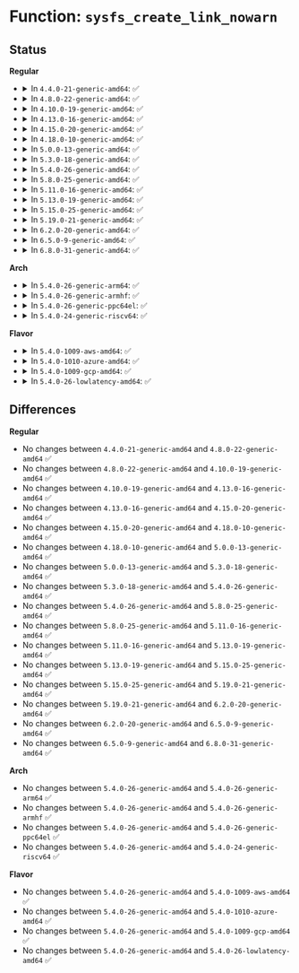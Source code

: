 # Function: <code>sysfs_create_link_nowarn</code>

## Status
<b>Regular</b>
<ul>
<li>
<details>
<summary>In <code>4.4.0-21-generic-amd64</code>: ✅</summary>

```c
int sysfs_create_link_nowarn(struct kobject * kobj, struct kobject * target, const char * name)
```

```json
{
  "name": "sysfs_create_link_nowarn",
  "collision_type": "Unique Global",
  "inline_type": "No",
  "funcs": [
    {
      "addr": 18446744071581520064,
      "name": "sysfs_create_link_nowarn",
      "external": true,
      "loc": "fs/sysfs/symlink.c:105",
      "file": "fs/sysfs/symlink.c",
      "inline": "seen, unknown",
      "caller_inline": [],
      "caller_func": [
        "drivers/regulator/core.c:create_regulator",
        "drivers/iommu/iommu.c:iommu_group_add_device",
        "drivers/iommu/iommu-sysfs.c:iommu_device_link"
      ]
    }
  ],
  "symbols": [
    {
      "addr": 18446744071581520064,
      "name": "sysfs_create_link_nowarn",
      "section": ".text",
      "bind": "STB_GLOBAL",
      "size": 51
    }
  ]
}
```
</details>
</li>
<li>
<details>
<summary>In <code>4.8.0-22-generic-amd64</code>: ✅</summary>

```c
int sysfs_create_link_nowarn(struct kobject * kobj, struct kobject * target, const char * name)
```

```json
{
  "name": "sysfs_create_link_nowarn",
  "collision_type": "Unique Global",
  "inline_type": "No",
  "funcs": [
    {
      "addr": 18446744071581706048,
      "name": "sysfs_create_link_nowarn",
      "external": true,
      "loc": "fs/sysfs/symlink.c:105",
      "file": "fs/sysfs/symlink.c",
      "inline": "seen, unknown",
      "caller_inline": [],
      "caller_func": [
        "drivers/regulator/core.c:create_regulator",
        "drivers/iommu/iommu.c:iommu_group_add_device",
        "drivers/iommu/iommu-sysfs.c:iommu_device_link"
      ]
    }
  ],
  "symbols": [
    {
      "addr": 18446744071581706048,
      "name": "sysfs_create_link_nowarn",
      "section": ".text",
      "bind": "STB_GLOBAL",
      "size": 51
    }
  ]
}
```
</details>
</li>
<li>
<details>
<summary>In <code>4.10.0-19-generic-amd64</code>: ✅</summary>

```c
int sysfs_create_link_nowarn(struct kobject * kobj, struct kobject * target, const char * name)
```

```json
{
  "name": "sysfs_create_link_nowarn",
  "collision_type": "Unique Global",
  "inline_type": "No",
  "funcs": [
    {
      "addr": 18446744071581793904,
      "name": "sysfs_create_link_nowarn",
      "external": true,
      "loc": "fs/sysfs/symlink.c:105",
      "file": "fs/sysfs/symlink.c",
      "inline": "seen, unknown",
      "caller_inline": [],
      "caller_func": [
        "drivers/regulator/core.c:create_regulator",
        "drivers/iommu/iommu.c:iommu_group_add_device",
        "drivers/iommu/iommu-sysfs.c:iommu_device_link"
      ]
    }
  ],
  "symbols": [
    {
      "addr": 18446744071581793904,
      "name": "sysfs_create_link_nowarn",
      "section": ".text",
      "bind": "STB_GLOBAL",
      "size": 51
    }
  ]
}
```
</details>
</li>
<li>
<details>
<summary>In <code>4.13.0-16-generic-amd64</code>: ✅</summary>

```c
int sysfs_create_link_nowarn(struct kobject * kobj, struct kobject * target, const char * name)
```

```json
{
  "name": "sysfs_create_link_nowarn",
  "collision_type": "Unique Global",
  "inline_type": "No",
  "funcs": [
    {
      "addr": 18446744071581848912,
      "name": "sysfs_create_link_nowarn",
      "external": true,
      "loc": "fs/sysfs/symlink.c:105",
      "file": "fs/sysfs/symlink.c",
      "inline": "seen, unknown",
      "caller_inline": [],
      "caller_func": [
        "drivers/regulator/core.c:create_regulator",
        "drivers/iommu/iommu.c:iommu_group_add_device",
        "drivers/iommu/iommu-sysfs.c:iommu_device_link"
      ]
    }
  ],
  "symbols": [
    {
      "addr": 18446744071581848912,
      "name": "sysfs_create_link_nowarn",
      "section": ".text",
      "bind": "STB_GLOBAL",
      "size": 51
    }
  ]
}
```
</details>
</li>
<li>
<details>
<summary>In <code>4.15.0-20-generic-amd64</code>: ✅</summary>

```c
int sysfs_create_link_nowarn(struct kobject * kobj, struct kobject * target, const char * name)
```

```json
{
  "name": "sysfs_create_link_nowarn",
  "collision_type": "Unique Global",
  "inline_type": "No",
  "funcs": [
    {
      "addr": 18446744071581998688,
      "name": "sysfs_create_link_nowarn",
      "external": true,
      "loc": "fs/sysfs/symlink.c:105",
      "file": "fs/sysfs/symlink.c",
      "inline": "seen, unknown",
      "caller_inline": [],
      "caller_func": [
        "drivers/regulator/core.c:create_regulator",
        "drivers/iommu/iommu.c:iommu_group_add_device",
        "drivers/iommu/iommu-sysfs.c:iommu_device_link",
        "drivers/net/phy/phy_device.c:phy_attach_direct"
      ]
    }
  ],
  "symbols": [
    {
      "addr": 18446744071581998688,
      "name": "sysfs_create_link_nowarn",
      "section": ".text",
      "bind": "STB_GLOBAL",
      "size": 51
    }
  ]
}
```
</details>
</li>
<li>
<details>
<summary>In <code>4.18.0-10-generic-amd64</code>: ✅</summary>

```c
int sysfs_create_link_nowarn(struct kobject * kobj, struct kobject * target, const char * name)
```

```json
{
  "name": "sysfs_create_link_nowarn",
  "collision_type": "Unique Global",
  "inline_type": "No",
  "funcs": [
    {
      "addr": 18446744071582186768,
      "name": "sysfs_create_link_nowarn",
      "external": true,
      "loc": "fs/sysfs/symlink.c:104",
      "file": "fs/sysfs/symlink.c",
      "inline": "seen, unknown",
      "caller_inline": [],
      "caller_func": [
        "drivers/regulator/core.c:create_regulator",
        "drivers/iommu/iommu.c:iommu_group_add_device",
        "drivers/iommu/iommu-sysfs.c:iommu_device_link",
        "drivers/net/phy/phy_device.c:phy_attach_direct"
      ]
    }
  ],
  "symbols": [
    {
      "addr": 18446744071582186768,
      "name": "sysfs_create_link_nowarn",
      "section": ".text",
      "bind": "STB_GLOBAL",
      "size": 51
    }
  ]
}
```
</details>
</li>
<li>
<details>
<summary>In <code>5.0.0-13-generic-amd64</code>: ✅</summary>

```c
int sysfs_create_link_nowarn(struct kobject * kobj, struct kobject * target, const char * name)
```

```json
{
  "name": "sysfs_create_link_nowarn",
  "collision_type": "Unique Global",
  "inline_type": "No",
  "funcs": [
    {
      "addr": 18446744071582281904,
      "name": "sysfs_create_link_nowarn",
      "external": true,
      "loc": "fs/sysfs/symlink.c:105",
      "file": "fs/sysfs/symlink.c",
      "inline": "seen, unknown",
      "caller_inline": [],
      "caller_func": [
        "drivers/regulator/core.c:create_regulator",
        "drivers/iommu/iommu.c:iommu_group_add_device",
        "drivers/iommu/iommu-sysfs.c:iommu_device_link",
        "drivers/base/node.c:register_mem_sect_under_node",
        "drivers/base/node.c:register_mem_sect_under_node",
        "drivers/net/phy/phy_device.c:phy_attach_direct"
      ]
    }
  ],
  "symbols": [
    {
      "addr": 18446744071582281904,
      "name": "sysfs_create_link_nowarn",
      "section": ".text",
      "bind": "STB_GLOBAL",
      "size": 51
    }
  ]
}
```
</details>
</li>
<li>
<details>
<summary>In <code>5.3.0-18-generic-amd64</code>: ✅</summary>

```c
int sysfs_create_link_nowarn(struct kobject * kobj, struct kobject * target, const char * name)
```

```json
{
  "name": "sysfs_create_link_nowarn",
  "collision_type": "Unique Global",
  "inline_type": "No",
  "funcs": [
    {
      "addr": 18446744071582446576,
      "name": "sysfs_create_link_nowarn",
      "external": true,
      "loc": "fs/sysfs/symlink.c:105",
      "file": "fs/sysfs/symlink.c",
      "inline": "seen, unknown",
      "caller_inline": [],
      "caller_func": [
        "drivers/regulator/core.c:create_regulator",
        "drivers/iommu/iommu.c:iommu_group_add_device",
        "drivers/iommu/iommu-sysfs.c:iommu_device_link",
        "drivers/base/node.c:register_mem_sect_under_node",
        "drivers/base/node.c:register_mem_sect_under_node",
        "drivers/net/phy/phy_device.c:phy_attach_direct"
      ]
    }
  ],
  "symbols": [
    {
      "addr": 18446744071582446576,
      "name": "sysfs_create_link_nowarn",
      "section": ".text",
      "bind": "STB_GLOBAL",
      "size": 51
    }
  ]
}
```
</details>
</li>
<li>
<details>
<summary>In <code>5.4.0-26-generic-amd64</code>: ✅</summary>

```c
int sysfs_create_link_nowarn(struct kobject * kobj, struct kobject * target, const char * name)
```

```json
{
  "name": "sysfs_create_link_nowarn",
  "collision_type": "Unique Global",
  "inline_type": "No",
  "funcs": [
    {
      "addr": 18446744071582545776,
      "name": "sysfs_create_link_nowarn",
      "external": true,
      "loc": "fs/sysfs/symlink.c:105",
      "file": "fs/sysfs/symlink.c",
      "inline": "seen, unknown",
      "caller_inline": [],
      "caller_func": [
        "drivers/regulator/core.c:create_regulator",
        "drivers/iommu/iommu.c:iommu_group_add_device",
        "drivers/iommu/iommu-sysfs.c:iommu_device_link",
        "drivers/base/node.c:register_mem_sect_under_node",
        "drivers/base/node.c:register_mem_sect_under_node",
        "drivers/net/phy/phy_device.c:phy_attach_direct"
      ]
    }
  ],
  "symbols": [
    {
      "addr": 18446744071582545776,
      "name": "sysfs_create_link_nowarn",
      "section": ".text",
      "bind": "STB_GLOBAL",
      "size": 51
    }
  ]
}
```
</details>
</li>
<li>
<details>
<summary>In <code>5.8.0-25-generic-amd64</code>: ✅</summary>

```c
int sysfs_create_link_nowarn(struct kobject * kobj, struct kobject * target, const char * name)
```

```json
{
  "name": "sysfs_create_link_nowarn",
  "collision_type": "Unique Global",
  "inline_type": "No",
  "funcs": [
    {
      "addr": 18446744071582852160,
      "name": "sysfs_create_link_nowarn",
      "external": true,
      "loc": "fs/sysfs/symlink.c:105",
      "file": "fs/sysfs/symlink.c",
      "inline": "seen, unknown",
      "caller_inline": [],
      "caller_func": [
        "drivers/regulator/core.c:create_regulator",
        "drivers/iommu/iommu.c:iommu_group_add_device",
        "drivers/iommu/iommu-sysfs.c:iommu_device_link",
        "drivers/base/node.c:register_mem_block_under_node_hotplug",
        "drivers/base/node.c:register_mem_block_under_node_hotplug",
        "drivers/base/node.c:register_mem_block_under_node_early",
        "drivers/base/node.c:register_mem_block_under_node_early",
        "drivers/net/phy/phy_device.c:phy_attach_direct"
      ]
    }
  ],
  "symbols": [
    {
      "addr": 18446744071582852160,
      "name": "sysfs_create_link_nowarn",
      "section": ".text",
      "bind": "STB_GLOBAL",
      "size": 47
    }
  ]
}
```
</details>
</li>
<li>
<details>
<summary>In <code>5.11.0-16-generic-amd64</code>: ✅</summary>

```c
int sysfs_create_link_nowarn(struct kobject * kobj, struct kobject * target, const char * name)
```

```json
{
  "name": "sysfs_create_link_nowarn",
  "collision_type": "Unique Global",
  "inline_type": "No",
  "funcs": [
    {
      "addr": 18446744071582925152,
      "name": "sysfs_create_link_nowarn",
      "external": true,
      "loc": "fs/sysfs/symlink.c:105",
      "file": "fs/sysfs/symlink.c",
      "inline": "seen, unknown",
      "caller_inline": [],
      "caller_func": [
        "drivers/regulator/core.c:create_regulator",
        "drivers/iommu/iommu.c:iommu_group_add_device",
        "drivers/iommu/iommu-sysfs.c:iommu_device_link",
        "drivers/base/node.c:do_register_memory_block_under_node",
        "drivers/base/node.c:do_register_memory_block_under_node",
        "drivers/net/phy/phy_device.c:phy_attach_direct"
      ]
    }
  ],
  "symbols": [
    {
      "addr": 18446744071582925152,
      "name": "sysfs_create_link_nowarn",
      "section": ".text",
      "bind": "STB_GLOBAL",
      "size": 47
    }
  ]
}
```
</details>
</li>
<li>
<details>
<summary>In <code>5.13.0-19-generic-amd64</code>: ✅</summary>

```c
int sysfs_create_link_nowarn(struct kobject * kobj, struct kobject * target, const char * name)
```

```json
{
  "name": "sysfs_create_link_nowarn",
  "collision_type": "Unique Global",
  "inline_type": "No",
  "funcs": [
    {
      "addr": 18446744071582952800,
      "name": "sysfs_create_link_nowarn",
      "external": true,
      "loc": "fs/sysfs/symlink.c:105",
      "file": "fs/sysfs/symlink.c",
      "inline": "seen, unknown",
      "caller_inline": [],
      "caller_func": [
        "drivers/regulator/core.c:create_regulator",
        "drivers/iommu/iommu.c:iommu_group_add_device",
        "drivers/iommu/iommu-sysfs.c:iommu_device_link",
        "drivers/base/node.c:do_register_memory_block_under_node",
        "drivers/base/node.c:do_register_memory_block_under_node",
        "drivers/net/phy/phy_device.c:phy_attach_direct"
      ]
    }
  ],
  "symbols": [
    {
      "addr": 18446744071582952800,
      "name": "sysfs_create_link_nowarn",
      "section": ".text",
      "bind": "STB_GLOBAL",
      "size": 47
    }
  ]
}
```
</details>
</li>
<li>
<details>
<summary>In <code>5.15.0-25-generic-amd64</code>: ✅</summary>

```c
int sysfs_create_link_nowarn(struct kobject * kobj, struct kobject * target, const char * name)
```

```json
{
  "name": "sysfs_create_link_nowarn",
  "collision_type": "Unique Global",
  "inline_type": "No",
  "funcs": [
    {
      "addr": 18446744071583288032,
      "name": "sysfs_create_link_nowarn",
      "external": true,
      "loc": "fs/sysfs/symlink.c:105",
      "file": "fs/sysfs/symlink.c",
      "inline": "seen, unknown",
      "caller_inline": [],
      "caller_func": [
        "drivers/regulator/core.c:create_regulator",
        "drivers/iommu/iommu.c:iommu_group_add_device",
        "drivers/iommu/iommu-sysfs.c:iommu_device_link",
        "drivers/base/node.c:do_register_memory_block_under_node",
        "drivers/base/node.c:do_register_memory_block_under_node",
        "drivers/net/phy/phy_device.c:phy_attach_direct"
      ]
    }
  ],
  "symbols": [
    {
      "addr": 18446744071583288032,
      "name": "sysfs_create_link_nowarn",
      "section": ".text",
      "bind": "STB_GLOBAL",
      "size": 47
    }
  ]
}
```
</details>
</li>
<li>
<details>
<summary>In <code>5.19.0-21-generic-amd64</code>: ✅</summary>

```c
int sysfs_create_link_nowarn(struct kobject * kobj, struct kobject * target, const char * name)
```

```json
{
  "name": "sysfs_create_link_nowarn",
  "collision_type": "Unique Global",
  "inline_type": "No",
  "funcs": [
    {
      "addr": 18446744071583793744,
      "name": "sysfs_create_link_nowarn",
      "external": true,
      "loc": "fs/sysfs/symlink.c:105",
      "file": "fs/sysfs/symlink.c",
      "inline": "seen, unknown",
      "caller_inline": [],
      "caller_func": [
        "drivers/regulator/core.c:create_regulator",
        "drivers/iommu/iommu.c:iommu_group_add_device",
        "drivers/iommu/iommu-sysfs.c:iommu_device_link",
        "drivers/base/node.c:do_register_memory_block_under_node",
        "drivers/base/node.c:do_register_memory_block_under_node",
        "drivers/net/phy/phy_device.c:phy_attach_direct"
      ]
    }
  ],
  "symbols": [
    {
      "addr": 18446744071583793744,
      "name": "sysfs_create_link_nowarn",
      "section": ".text",
      "bind": "STB_GLOBAL",
      "size": 71
    }
  ]
}
```
</details>
</li>
<li>
<details>
<summary>In <code>6.2.0-20-generic-amd64</code>: ✅</summary>

```c
int sysfs_create_link_nowarn(struct kobject * kobj, struct kobject * target, const char * name)
```

```json
{
  "name": "sysfs_create_link_nowarn",
  "collision_type": "Unique Global",
  "inline_type": "No",
  "funcs": [
    {
      "addr": 18446744071584413696,
      "name": "sysfs_create_link_nowarn",
      "external": true,
      "loc": "fs/sysfs/symlink.c:105",
      "file": "fs/sysfs/symlink.c",
      "inline": "seen, unknown",
      "caller_inline": [],
      "caller_func": [
        "drivers/regulator/core.c:create_regulator",
        "drivers/iommu/iommu.c:iommu_group_add_device",
        "drivers/iommu/iommu-sysfs.c:iommu_device_link",
        "drivers/base/node.c:do_register_memory_block_under_node",
        "drivers/base/node.c:do_register_memory_block_under_node",
        "drivers/net/phy/phy_device.c:phy_attach_direct"
      ]
    }
  ],
  "symbols": [
    {
      "addr": 18446744071584413696,
      "name": "sysfs_create_link_nowarn",
      "section": ".text",
      "bind": "STB_GLOBAL",
      "size": 71
    }
  ]
}
```
</details>
</li>
<li>
<details>
<summary>In <code>6.5.0-9-generic-amd64</code>: ✅</summary>

```c
int sysfs_create_link_nowarn(struct kobject * kobj, struct kobject * target, const char * name)
```

```json
{
  "name": "sysfs_create_link_nowarn",
  "collision_type": "Unique Global",
  "inline_type": "No",
  "funcs": [
    {
      "addr": 18446744071584642256,
      "name": "sysfs_create_link_nowarn",
      "external": true,
      "loc": "fs/sysfs/symlink.c:105",
      "file": "fs/sysfs/symlink.c",
      "inline": "seen, unknown",
      "caller_inline": [],
      "caller_func": [
        "drivers/regulator/core.c:create_regulator",
        "drivers/iommu/iommu.c:iommu_group_add_device",
        "drivers/iommu/iommu-sysfs.c:iommu_device_link",
        "drivers/base/node.c:do_register_memory_block_under_node",
        "drivers/base/node.c:do_register_memory_block_under_node",
        "drivers/net/phy/phy_device.c:phy_attach_direct"
      ]
    }
  ],
  "symbols": [
    {
      "addr": 18446744071584642256,
      "name": "sysfs_create_link_nowarn",
      "section": ".text",
      "bind": "STB_GLOBAL",
      "size": 71
    }
  ]
}
```
</details>
</li>
<li>
<details>
<summary>In <code>6.8.0-31-generic-amd64</code>: ✅</summary>

```c
int sysfs_create_link_nowarn(struct kobject * kobj, struct kobject * target, const char * name)
```

```json
{
  "name": "sysfs_create_link_nowarn",
  "collision_type": "Unique Global",
  "inline_type": "No",
  "funcs": [
    {
      "addr": 18446744071584874592,
      "name": "sysfs_create_link_nowarn",
      "external": true,
      "loc": "fs/sysfs/symlink.c:105",
      "file": "fs/sysfs/symlink.c",
      "inline": "seen, unknown",
      "caller_inline": [],
      "caller_func": [
        "drivers/regulator/core.c:create_regulator",
        "drivers/iommu/iommu.c:iommu_group_alloc_device",
        "drivers/iommu/iommu-sysfs.c:iommu_device_link",
        "drivers/base/node.c:do_register_memory_block_under_node",
        "drivers/base/node.c:do_register_memory_block_under_node",
        "drivers/net/phy/phy_device.c:phy_attach_direct"
      ]
    }
  ],
  "symbols": [
    {
      "addr": 18446744071584874592,
      "name": "sysfs_create_link_nowarn",
      "section": ".text",
      "bind": "STB_GLOBAL",
      "size": 71
    }
  ]
}
```
</details>
</li>
</ul>
<b>Arch</b>
<ul>
<li>
<details>
<summary>In <code>5.4.0-26-generic-arm64</code>: ✅</summary>

```c
int sysfs_create_link_nowarn(struct kobject * kobj, struct kobject * target, const char * name)
```

```json
{
  "name": "sysfs_create_link_nowarn",
  "collision_type": "Unique Global",
  "inline_type": "No",
  "funcs": [
    {
      "addr": 18446603336494184264,
      "name": "sysfs_create_link_nowarn",
      "external": true,
      "loc": "fs/sysfs/symlink.c:105",
      "file": "fs/sysfs/symlink.c",
      "inline": "seen, unknown",
      "caller_inline": [],
      "caller_func": [
        "drivers/regulator/core.c:create_regulator",
        "drivers/iommu/iommu.c:iommu_group_add_device",
        "drivers/iommu/iommu-sysfs.c:iommu_device_link",
        "drivers/base/node.c:register_mem_sect_under_node",
        "drivers/base/node.c:register_mem_sect_under_node",
        "drivers/net/phy/phy_device.c:phy_attach_direct"
      ]
    }
  ],
  "symbols": [
    {
      "addr": 18446603336494184264,
      "name": "sysfs_create_link_nowarn",
      "section": ".text",
      "bind": "STB_GLOBAL",
      "size": 100
    }
  ]
}
```
</details>
</li>
<li>
<details>
<summary>In <code>5.4.0-26-generic-armhf</code>: ✅</summary>

```c
int sysfs_create_link_nowarn(struct kobject * kobj, struct kobject * target, const char * name)
```

```json
{
  "name": "sysfs_create_link_nowarn",
  "collision_type": "Unique Global",
  "inline_type": "No",
  "funcs": [
    {
      "addr": 3227620624,
      "name": "sysfs_create_link_nowarn",
      "external": true,
      "loc": "fs/sysfs/symlink.c:105",
      "file": "fs/sysfs/symlink.c",
      "inline": "seen, unknown",
      "caller_inline": [],
      "caller_func": [
        "drivers/regulator/core.c:create_regulator",
        "drivers/iommu/iommu.c:iommu_group_add_device",
        "drivers/iommu/iommu-sysfs.c:iommu_device_link",
        "drivers/net/phy/phy_device.c:phy_attach_direct"
      ]
    }
  ],
  "symbols": [
    {
      "addr": 3227620624,
      "name": "sysfs_create_link_nowarn",
      "section": ".text",
      "bind": "STB_GLOBAL",
      "size": 68
    }
  ]
}
```
</details>
</li>
<li>
<details>
<summary>In <code>5.4.0-26-generic-ppc64el</code>: ✅</summary>

```c
int sysfs_create_link_nowarn(struct kobject * kobj, struct kobject * target, const char * name)
```

```json
{
  "name": "sysfs_create_link_nowarn",
  "collision_type": "Unique Global",
  "inline_type": "No",
  "funcs": [
    {
      "addr": 13835058055287872544,
      "name": "sysfs_create_link_nowarn",
      "external": true,
      "loc": "fs/sysfs/symlink.c:105",
      "file": "fs/sysfs/symlink.c",
      "inline": "seen, unknown",
      "caller_inline": [],
      "caller_func": [
        "drivers/regulator/core.c:create_regulator",
        "drivers/iommu/iommu.c:iommu_group_add_device",
        "drivers/iommu/iommu-sysfs.c:iommu_device_link",
        "drivers/base/node.c:register_mem_sect_under_node",
        "drivers/base/node.c:register_mem_sect_under_node",
        "drivers/net/phy/phy_device.c:phy_attach_direct"
      ]
    }
  ],
  "symbols": [
    {
      "addr": 13835058055287872544,
      "name": "sysfs_create_link_nowarn",
      "section": ".text",
      "bind": "STB_GLOBAL",
      "size": 72
    }
  ]
}
```
</details>
</li>
<li>
<details>
<summary>In <code>5.4.0-24-generic-riscv64</code>: ✅</summary>

```c
int sysfs_create_link_nowarn(struct kobject * kobj, struct kobject * target, const char * name)
```

```json
{
  "name": "sysfs_create_link_nowarn",
  "collision_type": "Unique Global",
  "inline_type": "No",
  "funcs": [
    {
      "addr": 18446743936273648460,
      "name": "sysfs_create_link_nowarn",
      "external": true,
      "loc": "fs/sysfs/symlink.c:105",
      "file": "fs/sysfs/symlink.c",
      "inline": "seen, unknown",
      "caller_inline": [],
      "caller_func": [
        "drivers/regulator/core.c:create_regulator",
        "drivers/net/phy/phy_device.c:phy_attach_direct"
      ]
    }
  ],
  "symbols": [
    {
      "addr": 18446743936273648460,
      "name": "sysfs_create_link_nowarn",
      "section": ".text",
      "bind": "STB_GLOBAL",
      "size": 80
    }
  ]
}
```
</details>
</li>
</ul>
<b>Flavor</b>
<ul>
<li>
<details>
<summary>In <code>5.4.0-1009-aws-amd64</code>: ✅</summary>

```c
int sysfs_create_link_nowarn(struct kobject * kobj, struct kobject * target, const char * name)
```

```json
{
  "name": "sysfs_create_link_nowarn",
  "collision_type": "Unique Global",
  "inline_type": "No",
  "funcs": [
    {
      "addr": 18446744071582514512,
      "name": "sysfs_create_link_nowarn",
      "external": true,
      "loc": "fs/sysfs/symlink.c:105",
      "file": "fs/sysfs/symlink.c",
      "inline": "seen, unknown",
      "caller_inline": [],
      "caller_func": [
        "drivers/regulator/core.c:create_regulator",
        "drivers/iommu/iommu.c:iommu_group_add_device",
        "drivers/iommu/iommu-sysfs.c:iommu_device_link",
        "drivers/base/node.c:register_mem_sect_under_node",
        "drivers/base/node.c:register_mem_sect_under_node",
        "drivers/net/phy/phy_device.c:phy_attach_direct"
      ]
    }
  ],
  "symbols": [
    {
      "addr": 18446744071582514512,
      "name": "sysfs_create_link_nowarn",
      "section": ".text",
      "bind": "STB_GLOBAL",
      "size": 51
    }
  ]
}
```
</details>
</li>
<li>
<details>
<summary>In <code>5.4.0-1010-azure-amd64</code>: ✅</summary>

```c
int sysfs_create_link_nowarn(struct kobject * kobj, struct kobject * target, const char * name)
```

```json
{
  "name": "sysfs_create_link_nowarn",
  "collision_type": "Unique Global",
  "inline_type": "No",
  "funcs": [
    {
      "addr": 18446744071582451680,
      "name": "sysfs_create_link_nowarn",
      "external": true,
      "loc": "fs/sysfs/symlink.c:105",
      "file": "fs/sysfs/symlink.c",
      "inline": "seen, unknown",
      "caller_inline": [],
      "caller_func": [
        "drivers/regulator/core.c:create_regulator",
        "drivers/iommu/iommu.c:iommu_group_add_device",
        "drivers/iommu/iommu-sysfs.c:iommu_device_link",
        "drivers/base/node.c:register_mem_sect_under_node",
        "drivers/base/node.c:register_mem_sect_under_node",
        "drivers/net/phy/phy_device.c:phy_attach_direct"
      ]
    }
  ],
  "symbols": [
    {
      "addr": 18446744071582451680,
      "name": "sysfs_create_link_nowarn",
      "section": ".text",
      "bind": "STB_GLOBAL",
      "size": 51
    }
  ]
}
```
</details>
</li>
<li>
<details>
<summary>In <code>5.4.0-1009-gcp-amd64</code>: ✅</summary>

```c
int sysfs_create_link_nowarn(struct kobject * kobj, struct kobject * target, const char * name)
```

```json
{
  "name": "sysfs_create_link_nowarn",
  "collision_type": "Unique Global",
  "inline_type": "No",
  "funcs": [
    {
      "addr": 18446744071582504992,
      "name": "sysfs_create_link_nowarn",
      "external": true,
      "loc": "fs/sysfs/symlink.c:105",
      "file": "fs/sysfs/symlink.c",
      "inline": "seen, unknown",
      "caller_inline": [],
      "caller_func": [
        "drivers/regulator/core.c:create_regulator",
        "drivers/iommu/iommu.c:iommu_group_add_device",
        "drivers/iommu/iommu-sysfs.c:iommu_device_link",
        "drivers/base/node.c:register_mem_sect_under_node",
        "drivers/base/node.c:register_mem_sect_under_node",
        "drivers/net/phy/phy_device.c:phy_attach_direct"
      ]
    }
  ],
  "symbols": [
    {
      "addr": 18446744071582504992,
      "name": "sysfs_create_link_nowarn",
      "section": ".text",
      "bind": "STB_GLOBAL",
      "size": 51
    }
  ]
}
```
</details>
</li>
<li>
<details>
<summary>In <code>5.4.0-26-lowlatency-amd64</code>: ✅</summary>

```c
int sysfs_create_link_nowarn(struct kobject * kobj, struct kobject * target, const char * name)
```

```json
{
  "name": "sysfs_create_link_nowarn",
  "collision_type": "Unique Global",
  "inline_type": "No",
  "funcs": [
    {
      "addr": 18446744071582585616,
      "name": "sysfs_create_link_nowarn",
      "external": true,
      "loc": "fs/sysfs/symlink.c:105",
      "file": "fs/sysfs/symlink.c",
      "inline": "seen, unknown",
      "caller_inline": [],
      "caller_func": [
        "drivers/regulator/core.c:create_regulator",
        "drivers/iommu/iommu.c:iommu_group_add_device",
        "drivers/iommu/iommu-sysfs.c:iommu_device_link",
        "drivers/base/node.c:register_mem_sect_under_node",
        "drivers/base/node.c:register_mem_sect_under_node",
        "drivers/net/phy/phy_device.c:phy_attach_direct"
      ]
    }
  ],
  "symbols": [
    {
      "addr": 18446744071582585616,
      "name": "sysfs_create_link_nowarn",
      "section": ".text",
      "bind": "STB_GLOBAL",
      "size": 51
    }
  ]
}
```
</details>
</li>
</ul>

## Differences
<b>Regular</b>
<ul>
<li>
No changes between <code>4.4.0-21-generic-amd64</code> and <code>4.8.0-22-generic-amd64</code> ✅
</li>
<li>
No changes between <code>4.8.0-22-generic-amd64</code> and <code>4.10.0-19-generic-amd64</code> ✅
</li>
<li>
No changes between <code>4.10.0-19-generic-amd64</code> and <code>4.13.0-16-generic-amd64</code> ✅
</li>
<li>
No changes between <code>4.13.0-16-generic-amd64</code> and <code>4.15.0-20-generic-amd64</code> ✅
</li>
<li>
No changes between <code>4.15.0-20-generic-amd64</code> and <code>4.18.0-10-generic-amd64</code> ✅
</li>
<li>
No changes between <code>4.18.0-10-generic-amd64</code> and <code>5.0.0-13-generic-amd64</code> ✅
</li>
<li>
No changes between <code>5.0.0-13-generic-amd64</code> and <code>5.3.0-18-generic-amd64</code> ✅
</li>
<li>
No changes between <code>5.3.0-18-generic-amd64</code> and <code>5.4.0-26-generic-amd64</code> ✅
</li>
<li>
No changes between <code>5.4.0-26-generic-amd64</code> and <code>5.8.0-25-generic-amd64</code> ✅
</li>
<li>
No changes between <code>5.8.0-25-generic-amd64</code> and <code>5.11.0-16-generic-amd64</code> ✅
</li>
<li>
No changes between <code>5.11.0-16-generic-amd64</code> and <code>5.13.0-19-generic-amd64</code> ✅
</li>
<li>
No changes between <code>5.13.0-19-generic-amd64</code> and <code>5.15.0-25-generic-amd64</code> ✅
</li>
<li>
No changes between <code>5.15.0-25-generic-amd64</code> and <code>5.19.0-21-generic-amd64</code> ✅
</li>
<li>
No changes between <code>5.19.0-21-generic-amd64</code> and <code>6.2.0-20-generic-amd64</code> ✅
</li>
<li>
No changes between <code>6.2.0-20-generic-amd64</code> and <code>6.5.0-9-generic-amd64</code> ✅
</li>
<li>
No changes between <code>6.5.0-9-generic-amd64</code> and <code>6.8.0-31-generic-amd64</code> ✅
</li>
</ul>
<b>Arch</b>
<ul>
<li>
No changes between <code>5.4.0-26-generic-amd64</code> and <code>5.4.0-26-generic-arm64</code> ✅
</li>
<li>
No changes between <code>5.4.0-26-generic-amd64</code> and <code>5.4.0-26-generic-armhf</code> ✅
</li>
<li>
No changes between <code>5.4.0-26-generic-amd64</code> and <code>5.4.0-26-generic-ppc64el</code> ✅
</li>
<li>
No changes between <code>5.4.0-26-generic-amd64</code> and <code>5.4.0-24-generic-riscv64</code> ✅
</li>
</ul>
<b>Flavor</b>
<ul>
<li>
No changes between <code>5.4.0-26-generic-amd64</code> and <code>5.4.0-1009-aws-amd64</code> ✅
</li>
<li>
No changes between <code>5.4.0-26-generic-amd64</code> and <code>5.4.0-1010-azure-amd64</code> ✅
</li>
<li>
No changes between <code>5.4.0-26-generic-amd64</code> and <code>5.4.0-1009-gcp-amd64</code> ✅
</li>
<li>
No changes between <code>5.4.0-26-generic-amd64</code> and <code>5.4.0-26-lowlatency-amd64</code> ✅
</li>
</ul>
